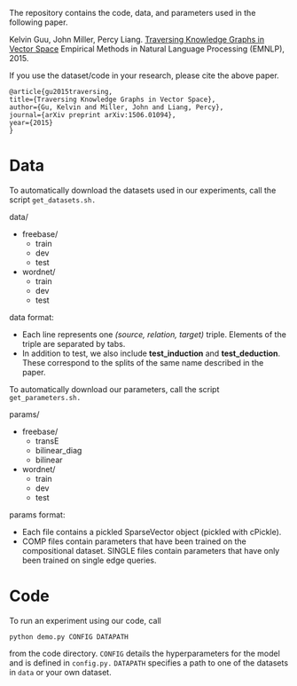 The repository contains the code, data, and parameters used in the following paper.

Kelvin Guu, John Miller, Percy Liang.
[Traversing Knowledge Graphs in Vector Space](http://arxiv.org/pdf/1506.01094.pdf)
Empirical Methods in Natural Language Processing (EMNLP), 2015.

If you use the dataset/code in your research, please cite the above paper.

	@article{gu2015traversing,
  	title={Traversing Knowledge Graphs in Vector Space},
  	author={Gu, Kelvin and Miller, John and Liang, Percy},
  	journal={arXiv preprint arXiv:1506.01094},
  	year={2015}
	}

# Data
To automatically download the datasets used in our experiments, call the script ```get_datasets.sh.```

data/
 -   freebase/
      - train
	  - dev
	  - test
 -  wordnet/
	- train
	- dev
	- test

data format:
- Each line represents one _(source, relation, target)_ triple. Elements of the
triple are separated by tabs.
- In addition to test, we also include **test_induction** and **test_deduction**. These
correspond to the splits of the same name described in the paper.

To automatically download our parameters, call the script ```get_parameters.sh.```

params/
 -   freebase/
      - transE
	  - bilinear_diag
	  - bilinear
 -  wordnet/
	- train
	- dev
	- test
 
params format:
- Each file contains a pickled SparseVector object (pickled with cPickle).
- COMP files contain parameters that have been trained on the compositional
  dataset. SINGLE files contain parameters that have only been trained on 
  single edge queries.

# Code

To run an experiment using our code, call

    python demo.py CONFIG DATAPATH
 
from the code directory.
```CONFIG``` details the hyperparameters for the model and is defined in
```config.py.```  ```DATAPATH``` specifies a path to one of the datasets in
```data``` or your own dataset.
